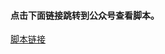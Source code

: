 #### 点击下面链接跳转到公众号查看脚本。
[脚本链接](http://mp.weixin.qq.com/s?__biz=MzI2NDYyMDgwOA==&mid=100000206&idx=5&sn=d5e793b5e6c8a7340c141d4420d93e69&chksm=6aa89fa95ddf16bf59d7a3632d801773add20e3679661580b573d10ea364d7facf88f7bf830c#rd)